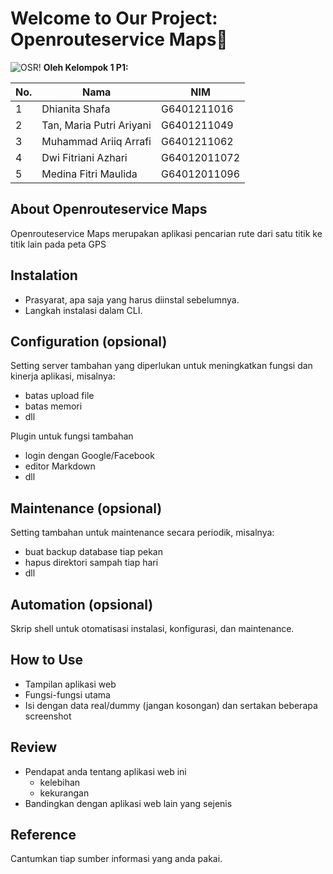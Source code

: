 # Welcome to Our Project: Openrouteservice Maps💫
![OSR!](/assets/images/ors-img.jpg "OSR Image")
**Oleh Kelompok 1 P1:**

| No. | Nama                               | NIM         |
| --- | ---------------------------------- | ----------- |
| 1   | Dhianita Shafa                     | G6401211016 |
| 2   | Tan, Maria Putri Ariyani           | G6401211049 |
| 3   | Muhammad Ariiq Arrafi              | G6401211062 |
| 4   | Dwi Fitriani Azhari                | G64012011072 |
| 5   | Medina Fitri Maulida               | G64012011096 |

## About Openrouteservice Maps

Openrouteservice Maps merupakan aplikasi pencarian rute dari satu titik ke titik lain pada peta GPS


## Instalation

- Prasyarat, apa saja yang harus diinstal sebelumnya.
- Langkah instalasi dalam CLI.


## Configuration (opsional)

Setting server tambahan yang diperlukan untuk meningkatkan fungsi dan kinerja aplikasi, misalnya:
- batas upload file
- batas memori
- dll

Plugin untuk fungsi tambahan
- login dengan Google/Facebook
- editor Markdown
- dll


##  Maintenance (opsional)

Setting tambahan untuk maintenance secara periodik, misalnya:
- buat backup database tiap pekan
- hapus direktori sampah tiap hari
- dll


## Automation (opsional)

Skrip shell untuk otomatisasi instalasi, konfigurasi, dan maintenance.


## How to Use

- Tampilan aplikasi web
- Fungsi-fungsi utama
- Isi dengan data real/dummy (jangan kosongan) dan sertakan beberapa screenshot


## Review

- Pendapat anda tentang aplikasi web ini
    - kelebihan
    - kekurangan
- Bandingkan dengan aplikasi web lain yang sejenis


## Reference

Cantumkan tiap sumber informasi yang anda pakai.
